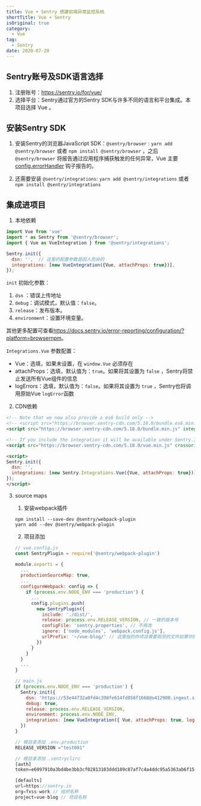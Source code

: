 ```yaml
---
title: Vue + Sentry 搭建前端异常监控系统
shortTitle: Vue + Sentry
isOriginal: true
category:
  - Vue
tag:
  - Sentry
date: 2020-07-20
---
```


## Sentry账号及SDK语言选择

1. 注册账号：<https://sentry.io/for/vue/>
2. 选择平台：Sentry通过官方的Sentry SDK与许多不同的语言和平台集成。本项目选择 Vue 。

## 安装Sentry SDK

1. 安装Sentry的浏览器JavaScript SDK：`@sentry/browser` : `yarn add @sentry/browser` 或者 `npm install @sentry/browser` ，之后`@sentry/browser` 将报告通过应用程序捕获触发的任何异常，Vue 主要 [config.errorHandler](https://cn.vuejs.org/v2/api/#errorHandler) 钩子报告的。

2. 还需要安装 `@sentry/integrations`: `yarn add @sentry/integrations` 或者 `npm install @sentry/integrations`

## 集成进项目

1. 本地依赖

```js
import Vue from 'vue'
import * as Sentry from '@sentry/browser';
import { Vue as VueIntegration } from '@sentry/integrations';

Sentry.init({
  dsn: '',  // 这里的配置参数是因人而异的
  integrations: [new VueIntegration({Vue, attachProps: true})],
});
```

`init` 初始化参数：

   1. `dsn` ：错误上传地址
   2. `debug`：调试模式，默认值：`false`。
   3. `release`：发布版本。
   4. `environment`：设置环境变量。

其他更多配置可查看<https://docs.sentry.io/error-reporting/configuration/?platform=browsernpm>。

`Integrations.Vue` 参数配置：

   * Vue：选填，如果未设置，在 `window.Vue` 必须存在
   * attachProps：选填，默认值为：`true`。如果将其设置为 `false` ，Sentry将禁止发送所有Vue组件的信息
   * logErrors：选填，默认值为：`false`。如果将其设置为 `true` ，Sentry也将调用原始Vue `logError`函数

2. CDN依赖

```html
<!-- Note that we now also provide a es6 build only -->
<!-- <script src="https://browser.sentry-cdn.com/5.18.0/bundle.es6.min.js" integrity="sha384-3tylvoYHunrYvs6gYUGcjiDdNVciKzdurMpaRI9Jj6XYPGbVp9TnD+UwfopKyJ4q" crossorigin="anonymous"></script> -->
<script src="https://browser.sentry-cdn.com/5.18.0/bundle.min.js" integrity="sha384-9M0M/t9hmfACAyfoyFXXyzRbljCren5OjRJhHwZHJzuzFt02ZB67XZO27O1tml6L" crossorigin="anonymous"></script>

<!-- If you include the integration it will be available under Sentry.Integrations.Vue -->
<script src="https://browser.sentry-cdn.com/5.18.0/vue.min.js" crossorigin="anonymous"></script>

<script>
Sentry.init({
  dsn: '',
  integrations: [new Sentry.Integrations.Vue({Vue, attachProps: true})],
});
</script>
```

3. source maps

   1. 安装webpack插件

   ```
   npm install --save-dev @sentry/webpack-plugin
   yarn add --dev @sentry/webpack-plugin
   ```

   2. 项目添加
    ```js
    // vue.config.js
    const SentryPlugin = require('@sentry/webpack-plugin')

    module.exports = {
      ...
      productionSourceMap: true,
      ...
      configureWebpack: config => {
        if (process.env.NODE_ENV === 'production') {
          ...
          config.plugins.push(
            new SentryPlugin({
              include: './dist/',
              release: process.env.RELEASE_VERSION, // 一致的版本号
              configFile: 'sentry.properties', // 不用改
              ignore: ['node_modules', 'webpack.config.js'],
              urlPrefix: '~/vue-blog/' // 这里指的你项目需要观测的文件如果你的项目有publicPath这里加上就对了
            })
          }
        }
      }
      ...
    }

    // main.js
    if (process.env.NODE_ENV === 'production') {
      Sentry.init({
        dsn: 'https://53e44732a0fd4c398fe614fd058f1668@o412908.ingest.sentry.io/5296080',
        debug: true,
        release: process.env.RELEASE_VERSION,
        environment: process.env.NODE_ENV,
        integrations: [new VueIntegration({ Vue, attachProps: true, logErrors: true })]
      })
    }

    // 根目录添加 .env.production
    RELEASE_VERSION ="test001"

    // 根目录添加 .sentryclirc
    [auth]
    token=e6997910a3bd4be3bb3cf02813103ddd189c87af7c4a4ddc95a5363ab6f15cf0

    [defaults]
    url=https://sentry.io
    org=fxss-work // 组织名称
    project=vue-blog // 项目名称
    ```
